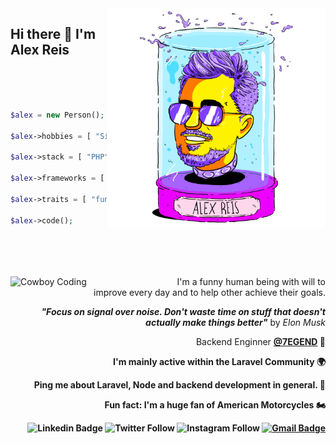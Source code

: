 <img align="right" src="https://raw.githubusercontent.com/ialexreis/adevr/master/03%20EFLC%20Alex%20Reis_headjar.png" alt="Illustration of Alex" width=350px />

## Hi there 👋 I'm __Alex Reis__

<br>
<br>
<br>

```php
$alex = new Person();

$alex->hobbies = [ "Sim Racing", "Motorcycles",  "Music" ]; 

$alex->stack = [ "PHP", ".NET", "Javascript", "Typescript" ];

$alex->frameworks = [ "Laravel", "Phalcon", "Node.js" ];

$alex->traits = [ "funny", "helpfull", "straight-forward" ];

$alex->code();
```


<br>
<br>
<br>
<br>
<img src="https://media.giphy.com/media/nGMnDqebzDcfm/giphy.gif" align=left alt="Cowboy Coding" width=230px padding="0 10px 0 0">

<div align=right>
I'm a funny human being with will to improve every day and to help other achieve their goals.

**_"Focus on signal over noise. Don't waste time on stuff that doesn't actually make things better"_** by _Elon Musk_


Backend Enginner <b><a href="https://www.7egend.cr/" target="_blank">@7EGEND</a>  🏢 

I'm mainly active within the **Laravel Community**  🌍  

Ping me about Laravel, Node and backend development in general.   💬

Fun fact: I'm a huge fan of American Motorcycles   🏍️ 

![Linkedin Badge](https://img.shields.io/badge/LinkedIn-0077B5?style=flat-square&logo=linkedin&logoColor=white&link=https://www.linkedin.com/in/alexandre-reis-dev/)
![Twitter Follow](https://img.shields.io/badge/Twitter-1DA1F2?style=flat-square&logo=twitter&logoColor=white?link=https://twitter.com/ialexreis)
![Instagram Follow](https://img.shields.io/badge/Instagram-E4405F?style=flat-square&logo=instagram&logoColor=white?link=https://instagram.com/ialexreis)
[![Gmail Badge](https://img.shields.io/badge/-costalexandreis@gmail.com-b20000?style=flat-square&logo=Gmail&logoColor=white&link=mailto:costalexandreis@gmail.com)](mailto:costalexandreis@gmail.com)

</div>
    

